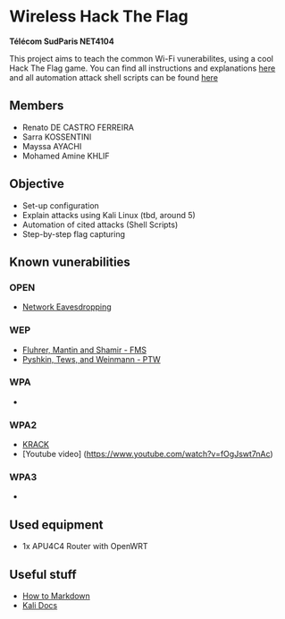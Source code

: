 # Wireless Hack The Flag
**Télécom SudParis NET4104**

This project aims to teach the common Wi-Fi vunerabilites, using a cool Hack The Flag game.
You can find all instructions and explanations [here](https://github.com/l4ti/TSP-NET4104-HackTheFlag/blob/main/REPORT.md) and all automation attack shell scripts can be found [here](https://github.com/l4ti/TSP-NET4104-HackTheFlag/blob/main/scripts)


## Members
 - Renato DE CASTRO FERREIRA
 - Sarra KOSSENTINI
 - Mayssa AYACHI
 - Mohamed Amine KHLIF

## Objective
 - Set-up configuration
 - Explain attacks using Kali Linux (tbd, around 5)
 - Automation of cited attacks (Shell Scripts)
 - Step-by-step flag capturing

## Known vunerabilities
### OPEN
 - [Network Eavesdropping](https://www.fortinet.com/resources/cyberglossary/eavesdropping)

### WEP
 - [Fluhrer, Mantin and Shamir - FMS](https://en.wikipedia.org/wiki/Fluhrer,_Mantin_and_Shamir_attack)
 - [Pyshkin, Tews, and Weinmann - PTW](https://eprint.iacr.org/2007/120.pdf)

### WPA
 - 

### WPA2
 - [KRACK](https://www.enisa.europa.eu/publications/info-notes/an-overview-of-the-wi-fi-wpa2-vulnerability)
 - [Youtube video] (https://www.youtube.com/watch?v=fOgJswt7nAc)
   

### WPA3
 -

## Used equipment
 - 1x APU4C4 Router with OpenWRT

## Useful stuff
 - [How to Markdown](https://www.markdownguide.org/basic-syntax/#links)
 - [Kali Docs](https://www.kali.org/docs/)
